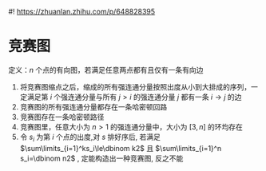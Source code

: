 #! https://zhuanlan.zhihu.com/p/648828395
# 竞赛图
定义：$n$ 个点的有向图，若满足任意两点都有且仅有一条有向边

1. 将竞赛图缩点之后，缩成的所有强连通分量按照出度从小到大排成的序列，一定满足第 $i$ 个强连通分量与所有 $j>i$ 的强连通分量 $j$ 都有一条 $i\rightarrow j$ 的边
2. 竞赛图的所有强连通分量都存在一条哈密顿回路
3. 竞赛图存在一条哈密顿路径
4. 竞赛图里，任意大小为 $n>1$ 的强连通分量中，大小为 $[3,n]$ 的环均存在
5. 令 $s_i$ 为第 $i$ 个点的出度,对 $s$ 排好序后, 若满足 $\sum\limits_{i=1}^ks_i\le\dbinom k2$ 且 $\sum\limits_{i=1}^n s_i=\dbinom n2$ , 定能构造出一种竞赛图, 反之不能
